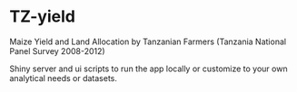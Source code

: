 # TZ-yield
Maize Yield and Land Allocation by Tanzanian Farmers (Tanzania National Panel Survey 2008-2012)

Shiny server and ui scripts to run the app locally or customize to your own analytical needs or datasets.
